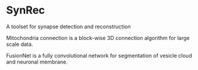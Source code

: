 # SynRec
A toolset for synapse detection and reconstruction

Mitochondria connection is a block-wise 3D connection algorithm for large scale data.

FusionNet is a fully convolutional network for segmentation of vesicle cloud and neuronal membrane.
